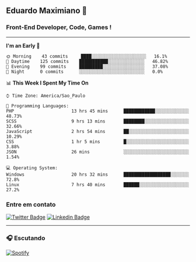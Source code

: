 ## Eduardo Maximiano 👋

### Front-End Developer, Code, Games !

---

<!--START_SECTION:waka-->
**I'm an Early 🐤** 

```text
🌞 Morning    43 commits     ████░░░░░░░░░░░░░░░░░░░░░   16.1% 
🌆 Daytime    125 commits    ███████████░░░░░░░░░░░░░░   46.82% 
🌃 Evening    99 commits     █████████░░░░░░░░░░░░░░░░   37.08% 
🌙 Night      0 commits      ░░░░░░░░░░░░░░░░░░░░░░░░░   0.0%

```


📊 **This Week I Spent My Time On** 

```text
⌚︎ Time Zone: America/Sao_Paulo

💬 Programming Languages: 
PHP                      13 hrs 45 mins      ████████████░░░░░░░░░░░░░   48.73% 
SCSS                     9 hrs 13 mins       ████████░░░░░░░░░░░░░░░░░   32.66% 
JavaScript               2 hrs 54 mins       ██░░░░░░░░░░░░░░░░░░░░░░░   10.29% 
CSS                      1 hr 5 mins         █░░░░░░░░░░░░░░░░░░░░░░░░   3.88% 
JSON                     26 mins             ░░░░░░░░░░░░░░░░░░░░░░░░░   1.54%

💻 Operating System: 
Windows                  20 hrs 32 mins      ██████████████████░░░░░░░   72.8% 
Linux                    7 hrs 40 mins       ██████░░░░░░░░░░░░░░░░░░░   27.2%

```


<!--END_SECTION:waka-->

### Entre em contato

[![Twitter Badge](https://img.shields.io/badge/-@edmaxi-1ca0f1?style=flat-square&labelColor=1ca0f1&logo=twitter&logoColor=white&link=https://twitter.com/edmaxi)](https://twitter.com/edmaxi)
[![Linkedin Badge](https://img.shields.io/badge/-Eduardo_Maximiano-0077B5?style=flat-square&logo=Linkedin&logoColor=white&link=https://www.linkedin.com/in/maximiano-eduardo)](https://www.linkedin.com/in/maximiano-eduardo)

---

### 🎧 Escutando
[![Spotify](https://novatorem-sandy.vercel.app/api/spotify)](https://open.spotify.com/user/comgigo)
